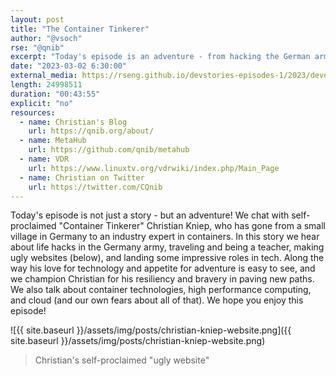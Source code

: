 ```yaml
---
layout: post
title: "The Container Tinkerer"
author: "@vsoch"
rse: "@qnib"
excerpt: "Today's episode is an adventure - from hacking the German army to starting a company!"
date: "2023-03-02 6:30:00"
external_media: https://rseng.github.io/devstories-episodes-1/2023/developer-stories-christian-kniep-episode-82.mp3
length: 24998511
duration: "00:43:55"
explicit: "no"
resources:
  - name: Christian's Blog
    url: https://qnib.org/about/
  - name: MetaHub
    url: https://github.com/qnib/metahub
  - name: VDR
    url: https://www.linuxtv.org/vdrwiki/index.php/Main_Page
  - name: Christian on Twitter
    url: https://twitter.com/CQnib
---
```


Today's episode is not just a story - but an adventure! We chat with self-proclaimed "Container Tinkerer" 
Christian Kniep, who has gone from a small village in Germany to an industry expert in containers.
In this story we hear about life hacks in the Germany army, traveling and being a teacher, making ugly websites (below),
and landing some impressive roles in tech. Along the way his love for technology and appetite for
adventure is easy to see, and we champion Christian for his resiliency and bravery in paving new paths.
We also talk about container technologies, high performance computing, and cloud (and our own fears about
all of that). We hope you enjoy this episode! 

![{{ site.baseurl }}/assets/img/posts/christian-kniep-website.png]({{ site.baseurl }}/assets/img/posts/christian-kniep-website.png)

> Christian's self-proclaimed "ugly website"
